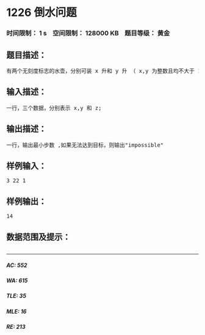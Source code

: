 # 1226 倒水问题   
### 时间限制： 1 s&nbsp;&nbsp;&nbsp;&nbsp;空间限制： 128000 KB&nbsp;&nbsp;&nbsp;&nbsp;题目等级： 黄金  
## 题目描述：  

<pre>
有两个无刻度标志的水壶，分别可装 x 升和 y 升 （ x,y 为整数且均不大于 100 ）的水。设另有一水 缸，可用来向水壶灌水或接从水壶中倒出的水， 两水壶间，水也可以相互倾倒。已知 x 升壶为空 壶， y 升壶为空壶。问如何通过倒水或灌水操作， 用最少步数能在x或y升的壶中量出 z （ z ≤ 100 ）升的水 来。
</pre>
  
  
## 输入描述：  

<pre>
一行，三个数据，分别表示 x,y 和 z;
</pre>
  
  
## 输出描述：  

<pre>
一行，输出最小步数 ,如果无法达到目标，则输出"impossible"
</pre>
  
  
## 样例输入：  

<pre>
3 22 1
</pre>
  
  
## 样例输出：  

<pre>
14
</pre>
  
  
## 数据范围及提示：  

<pre>
</pre>
  
  
***  

##### AC: 552  
##### WA: 615  
##### TLE: 35  
##### MLE: 16  
##### RE: 213  
